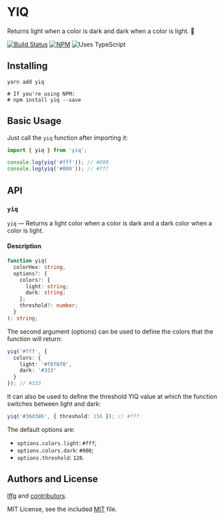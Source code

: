 # YIQ

Returns light when a color is dark and dark when a color is light. 🎨

[![Build Status](https://circleci.com/gh/lffg/yiq.svg?style=svg)](https://circleci.com/gh/lffg/yiq)
[![NPM](https://img.shields.io/npm/v/yiq.svg?logo=npm)](https://npmjs.org/package/yiq)
![Uses TypeScript](https://img.shields.io/badge/Uses-Typescript-294E80.svg)

## Installing

```shell
yarn add yiq

# If you're using NPM:
# npm install yiq --save
```

## Basic Usage

Just call the `yiq` function after importing it:

```typescript
import { yiq } from 'yiq';

console.log(yiq('#fff')); // #000
console.log(yiq('#000')); // #fff
```

## API

### `yiq`

`yiq` — Returns a light color when a color is dark and a dark color when a color is light.

#### Description

```typescript
function yiq(
  colorHex: string,
  options?: {
    colors?: {
      light: string;
      dark: string;
    };
    threshold?: number;
  }
): string;
```

The second argument (options) can be used to define the colors that the function will return:

```typescript
yiq('#fff', {
  colors: {
    light: '#f0f0f0',
    dark: '#333'
  }
}); // #333
```

It can also be used to define the threshold YIQ value at which the function switches between light and dark:

```typescript
yiq('#36d386', { threshold: 156 }); // #fff
```

The default options are:

- `options.colors.light`: `#fff`;
- `options.colors.dark`: `#000`;
- `options.threshold`: `128`.

## Authors and License

[lffg](https://github.com/lffg) and [contributors](https://github.com/lffg/yiq/graphs/contributors).

MIT License, see the included [MIT](https://github.com/lffg/yiq/blob/master/LICENSE) file.
